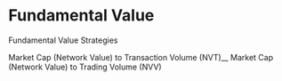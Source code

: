 # Fundamental Value 
Fundamental Value Strategies

Market Cap (Network Value) to Transaction Volume (NVT)__
Market Cap (Network Value) to Trading Volume (NVV)

